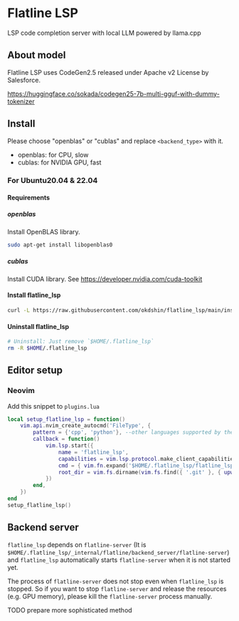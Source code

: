 # Flatline LSP

LSP code completion server with local LLM powered by llama.cpp

## About model

Flatline LSP uses CodeGen2.5 released under Apache v2 License by Salesforce.

https://huggingface.co/sokada/codegen25-7b-multi-gguf-with-dummy-tokenizer

## Install

Please choose "openblas" or "cublas" and replace `<backend_type>` with it.

- openblas: for CPU, slow
- cublas: for NVIDIA GPU, fast

### For Ubuntu20.04 & 22.04

#### Requirements

##### openblas

Install OpenBLAS library.

```sh
sudo apt-get install libopenblas0
```

##### cublas

Install CUDA library. See https://developer.nvidia.com/cuda-toolkit

#### Install flatline_lsp

```sh
curl -L https://raw.githubusercontent.com/okdshin/flatline_lsp/main/install.sh | bash -s -- -b <backend_type>
```

#### Uninstall flatline_lsp

```sh
# Uninstall: Just remove `$HOME/.flatline_lsp`
rm -R $HOME/.flatline_lsp
```

## Editor setup

### Neovim

Add this snippet to `plugins.lua`

```lua
local setup_flatline_lsp = function()
    vim.api.nvim_create_autocmd('FileType', {
        pattern = {'cpp', 'python'}, --other languages supported by the model can be added here
        callback = function()
            vim.lsp.start({
                name = 'flatline_lsp',
                capabilities = vim.lsp.protocol.make_client_capabilities(),
                cmd = { vim.fn.expand('$HOME/.flatline_lsp/flatline_lsp') },
                root_dir = vim.fs.dirname(vim.fs.find({ '.git' }, { upward = true })[1]),
            })
        end,
    })
end
setup_flatline_lsp()
```

## Backend server

`flatline_lsp` depends on `flatline-server` (It is `$HOME/.flatline_lsp/_internal/flatline/backend_server/flatline-server`) and `flatline_lsp` automatically starts `flatline-server` when it is not started yet.

The process of `flatline-server` does not stop even when `flatline_lsp` is stopped. So if you want to stop `flatline-server` and release the resources (e.g. GPU memory), please kill the `flatline-server` process manually.

TODO prepare more sophisticated method
